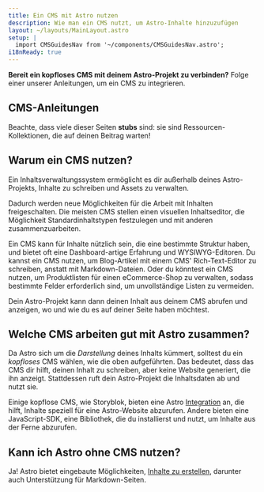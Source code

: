 ```yaml
---
title: Ein CMS mit Astro nutzen
description: Wie man ein CMS nutzt, um Astro-Inhalte hinzuzufügen
layout: ~/layouts/MainLayout.astro
setup: |
  import CMSGuidesNav from '~/components/CMSGuidesNav.astro';
i18nReady: true
---
```


**Bereit ein kopfloses CMS mit deinem Astro-Projekt zu verbinden?** Folge einer unserer Anleitungen, um ein CMS zu integrieren.

## CMS-Anleitungen

<CMSGuidesNav />

Beachte, dass viele dieser Seiten **stubs** sind: sie sind Ressourcen-Kollektionen, die auf deinen Beitrag warten!

## Warum ein CMS nutzen?

Ein Inhaltsverwaltungssystem ermöglicht es dir außerhalb deines Astro-Projekts, Inhalte zu schreiben und Assets zu verwalten.

Dadurch werden neue Möglichkeiten für die Arbeit mit Inhalten freigeschalten. Die meisten CMS stellen einen visuellen Inhaltseditor, die Möglichkeit Standardinhaltstypen festzulegen und mit anderen zusammenzuarbeiten.

Ein CMS kann für Inhalte nützlich sein, die eine bestimmte Struktur haben, und bietet oft eine Dashboard-artige Erfahrung und WYSIWYG-Editoren. Du kannst ein CMS nutzen, um Blog-Artikel mit einem CMS' Rich-Text-Editor zu schreiben, anstatt mit Markdown-Dateien. Oder du könntest ein CMS nutzen, um Produktlisten für einen eCommerce-Shop zu verwalten, sodass bestimmte Felder erforderlich sind, um unvollständige Listen zu vermeiden.

Dein Astro-Projekt kann dann deinen Inhalt aus deinem CMS abrufen und anzeigen, wo und wie du es auf deiner Seite haben möchtest.

## Welche CMS arbeiten gut mit Astro zusammen?

Da Astro sich um die _Darstellung_ deines Inhalts kümmert, solltest du ein _kopfloses_ CMS wählen, wie die oben aufgeführten. Das bedeutet, dass das CMS dir hilft, deinen Inhalt zu schreiben, aber keine Website generiert, die ihn anzeigt. Stattdessen ruft dein Astro-Projekt die Inhaltsdaten ab und nutzt sie.

Einige kopflose CMS, wie Storyblok, bieten eine Astro [Integration](/en/guides/integrations-guide/) an, die hilft, Inhalte speziell für eine Astro-Website abzurufen. Andere bieten eine JavaScript-SDK, eine Bibliothek, die du installierst und nutzt, um Inhalte aus der Ferne abzurufen.

## Kann ich Astro ohne CMS nutzen?

Ja! Astro bietet eingebaute Möglichkeiten, [Inhalte zu erstellen](/en/guides/content/), darunter auch Unterstützung für Markdown-Seiten.
